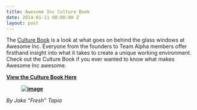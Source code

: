 ```yaml
---
title: Awesome Inc Culture Book
date: 2014-01-11 00:00:00 Z
layout: post
---
```

 
<p>The <a href="http://www.awesomeinc.org/culture-book.pdf" target="_blank">Culture Book</a> is a look at what goes on behind the glass windows at Awesome Inc. Everyone from the founders to Team Alpha members offer firsthand insight into what it takes to create a unique working environment. Check out the Culture Book if you ever wanted to know what makes Awesome Inc awesome. </p>
<div>
<p><strong><a href="http://www.awesomeinc.org/culture-book.pdf" target="_blank">View the Culture Book Here</a></strong></p>
<p><a href="http://www.awesomeinc.org/culture-book.pdf" target="_blank"><strong><figure class="tmblr-full" data-orig-height="510" data-orig-width="478" data-orig-src="https://66.media.tumblr.com/f181324224bd799f16f4ae10b1643ee5/tumblr_inline_mz8zkySMBg1spm8pc.png"><img alt="image" src="https://66.media.tumblr.com/f181324224bd799f16f4ae10b1643ee5/tumblr_inline_pk21jnRrBO1spm8pc_540.png" data-orig-height="510" data-orig-width="478" data-orig-src="https://66.media.tumblr.com/f181324224bd799f16f4ae10b1643ee5/tumblr_inline_mz8zkySMBg1spm8pc.png"/></figure></strong></a></p>
</div>

<p><em>By Jake &ldquo;Fresh&rdquo; Tapia</em></p>
